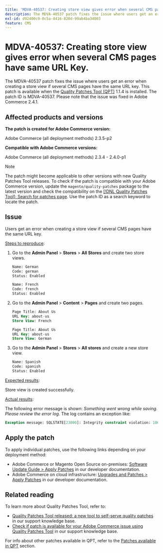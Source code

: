 ```yaml
---
title: 'MDVA-40537: Creating store view gives error when several CMS pages have same URL Key.'
description: The MDVA-40537 patch fixes the issue where users get an error when creating a store view if several CMS pages have the same URL key. This patch is available when the [Quality Patches Tool (QPT)](https://devdocs.magento.com/guides/v2.4/comp-mgr/patching.html#mqp) 1.1.4 is installed. The patch ID is MDVA-40537. Please note that the issue was fixed in Adobe Commerce 2.4.1.
exl-id: d92400c9-0c5a-4416-820d-99ab4ba34003
feature: CMS
---
```

# MDVA-40537: Creating store view gives error when several CMS pages have same URL Key.

The MDVA-40537 patch fixes the issue where users get an error when creating a store view if several CMS pages have the same URL key. This patch is available when the [Quality Patches Tool (QPT)](https://devdocs.magento.com/guides/v2.4/comp-mgr/patching.html#mqp) 1.1.4 is installed. The patch ID is MDVA-40537. Please note that the issue was fixed in Adobe Commerce 2.4.1.

## Affected products and versions

**The patch is created for Adobe Commerce version:**

Adobe Commerce (all deployment methods) 2.3.5-p2

**Compatible with Adobe Commerce versions:**

Adobe Commerce (all deployment methods) 2.3.4 - 2.4.0-p1

>[!NOTE]
>
>The patch might become applicable to other versions with new Quality Patches Tool releases. To check if the patch is compatible with your Adobe Commerce version, update the `magento/quality-patches` package to the latest version and check the compatibility on the [[!DNL Quality Patches Tool]: Search for patches page](https://devdocs.magento.com/quality-patches/tool.html#patch-grid). Use the patch ID as a search keyword to locate the patch.


## Issue

Users get an error when creating a store view if several CMS pages have the same URL key.

<u>Steps to reproduce</u>:

1. Go to the **Admin Panel** > **Stores** > **All Stores** and create two store views.

    ```sql
    Name: German
    Code: german
    Status: Enabled
    ```

    ```sql
    Name: French
    Code: french
    Status: Enabled
    ```

1. Go to the **Admin Panel** > **Content** > **Pages** and create two pages.

    ```sql
    Page Title: About Us
    URL Key: about-us
    Store View: French
    ```

    ```sql
    Page Title: About Us
    URL Key: about-us
    Store View: German
    ```

1. Go to the **Admin Panel** > **Stores** > **All stores** and create a new store view.

    ```sql
    Name: Spanish
    Code: spanish
    Status: Enabled
    ```

<u>Expected results</u>:

Store view is created successfully.

<u>Actual results</u>:

The following error message is shown: *Something went wrong while saving. Please review the error log.* The log contains an exception like:

```sql
Exception message: SQLSTATE[23000]: Integrity constraint violation: 1062 Duplicate entry 'about-us-4' for key 'URL_REWRITE_REQUEST_PATH_STORE_ID', query was: INSERT  INTO }}url_rewrite{{ (}}redirect_type{{,}}is_autogenerated{{,}}metadata{{,}}description{{,}}store_id{{,}}entity_type{{,}}entity_id{{,}}request_path{{,}}target_path{{) VALUES (?, ?, ?, ?, ?, ?, ?, ?, ?), (?, ?, ?, ?, ?, ?, ?, ?, ?), (?, ?, ?, ?, ?, ?, ?, ?, ?), (?, ?, ?, ?, ?, ?, ?, ?, ?), (?, ?, ?, ?, ?, ?, ?, ?, ?), (?, ?, ?, ?, ?, ?, ?, ?, ?)
```

## Apply the patch

To apply individual patches, use the following links depending on your deployment method:

* Adobe Commerce or Magento Open Source on-premises: [Software Update Guide > Apply Patches](https://devdocs.magento.com/guides/v2.4/comp-mgr/patching/mqp.html) in our developer documentation.
* Adobe Commerce on cloud infrastructure: [Upgrades and Patches > Apply Patches](https://devdocs.magento.com/cloud/project/project-patch.html) in our developer documentation.

## Related reading

To learn more about Quality Patches Tool, refer to:

* [Quality Patches Tool released: a new tool to self-serve quality patches](/help/announcements/adobe-commerce-announcements/magento-quality-patches-released-new-tool-to-self-serve-quality-patches.md) in our support knowledge base.
* [Check if patch is available for your Adobe Commerce issue using Quality Patches Tool](/help/support-tools/patches-available-in-qpt-tool/check-patch-for-magento-issue-with-magento-quality-patches.md) in our support knowledge base.

For info about other patches available in QPT, refer to the [Patches available in QPT](https://support.magento.com/hc/en-us/sections/360010506631-Patches-available-in-QPT-tool-) section.
